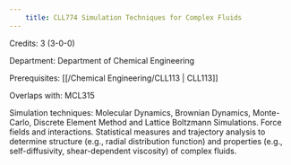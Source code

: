 ```yaml
---
    title: CLL774 Simulation Techniques for Complex Fluids
---
```

Credits: 3 (3-0-0)

Department: Department of Chemical Engineering

Prerequisites: [[/Chemical Engineering/CLL113 | CLL113]]

Overlaps with: MCL315

Simulation techniques: Molecular Dynamics, Brownian Dynamics, Monte-Carlo, Discrete Element Method and Lattice Boltzmann Simulations. Force fields and interactions. Statistical measures and trajectory analysis to determine structure (e.g., radial distribution function) and properties (e.g., self-diffusivity, shear-dependent viscosity) of complex fluids.